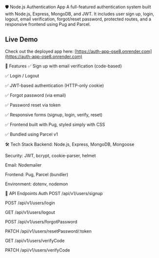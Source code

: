 🛡️ Node.js Authentication App
A full-featured authentication system built with Node.js, Express, MongoDB, and JWT. It includes user sign up, login, logout, email verification, forgot/reset password, protected routes, and a responsive frontend using Pug and Parcel.

## Live Demo

Check out the deployed app here: [https://auth-app-ose8.onrender.com](https://auth-app-ose8.onrender.com)


🚀 Features
✅ Sign up with email verification (code-based)

✅ Login / Logout

✅ JWT-based authentication (HTTP-only cookie)

✅ Forgot password (via email)

✅ Password reset via token

✅ Responsive forms (signup, login, verify, reset)

✅ Frontend built with Pug, styled simply with CSS

✅ Bundled using Parcel v1

🛠️ Tech Stack
Backend: Node.js, Express, MongoDB, Mongoose

Security: JWT, bcrypt, cookie-parser, helmet

Email: Nodemailer

Frontend: Pug, Parcel (bundler)

Environment: dotenv, nodemon


🧪 API Endpoints
Auth
POST /api/v1/users/signup

POST /api/v1/users/login

GET /api/v1/users/logout

POST /api/v1/users/forgotPassword

PATCH /api/v1/users/resetPassword/:token

GET /api/v1/users/verifyCode

PATCH /api/v1/users/verifyCode



